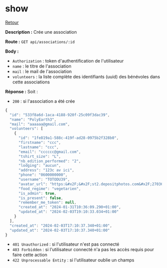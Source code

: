 # show
[Retour](./Association.md)

**Description :**
Crée une association

**Route :** `GET api/associations/:id`

**Body :**
- `Authorization` : token d'authentification de l'utilisateur
- `name` : le titre de l'association
- `mail` : le mail de l'association
- `volunteers` : la liste complète des identifiants (uuid) des bénévoles dans cette associations

**Réponse :**
Soit :
- `200` : si l'association a été crée
```js
{
  "id": "533f8a6d-1aca-4188-920f-25c09f3dac39",
  "name": "PolyEarth3",
  "mail": "aaaaaa@gmail.com",
  "volunteers": [
    {
      "id": "1fe819a1-588c-419f-ad28-0975b2f328b0",
      "firstname": "ccc",
      "lastname": "ccc",
      "email": "cccccc@gmail.com",
      "tshirt_size": "L",
      "nb_edition_performed": "2",
      "lodging": "aucun",
      "address": "123c av ici",
      "phone": "0600000000",
      "username": "TOTODU39",
      "avatar_url": "https:&#x2F;&#x2F;st2.depositphotos.com&#x2F;2703645&#x2F;7304&#x2F;v&#x2F;450&#x2F;depositphotos_73040253-stock-illustration-male-avatar-icon.jpg",
      "food_regime": "vegetarien",
      "is_admin": true,
      "is_present": false,
      "remember_me_token": null,
      "created_at": "2024-01-31T10:36:09.290+01:00",
      "updated_at": "2024-02-03T19:10:33.034+01:00"
    }
  ],
  "created_at": "2024-02-03T17:10:37.340+01:00",
  "updated_at": "2024-02-03T17:10:37.340+01:00"
}
```
- `401 Unauthorized` : si l'utilisateur n'est pas connecté
- `403 Forbidden` : si l'utilisateur connecté n'a pas les accès requis pour faire cette action
- `422 Unprocessable Entity` : si l'utilisateur oublie un champs

